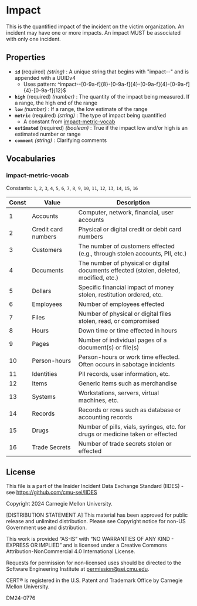# Impact

This is the quantified impact of the incident on the victim organization. An incident may have one or more impacts. An impact MUST be associated with only one incident.

## Properties

- **`id`** (required) *(string)* : A unique string that begins with "impact--" and is appended with a UUIDv4
  - Uses pattern: ^impact--[0-9a-f]{8}-[0-9a-f]{4}-[0-9a-f]{4}-[0-9a-f]{4}-[0-9a-f]{12}$
- **`high`** (required) *(number)* : The quantity of the impact being measured. If a range, the high end of the range
- **`low`** *(number)* : If a range, the low estimate of the range
- **`metric`** (required) *(string)* : The type of impact being quantified
	- A constant from [impact-metric-vocab](#impact-metric-vocab)
- **`estimated`** (required) *(boolean)* : True if the impact low and/or high is an estimated number or range
- **`comment`** *(string)* : Clarifying comments

## Vocabularies

### impact-metric-vocab

Constants: `1`, `2`, `3`, `4`, `5`, `6`, `7`, `8`, `9`, `10`, `11`, `12`, `13`, `14`, `15`, `16`

| Const | Value | Description |
| --- | --- | --- |
| 1 | Accounts | Computer, network, financial, user accounts|
| 2 | Credit card numbers | Physical or digital credit or debit card numbers|
| 3 | Customers | The number of customers effected (e.g., through stolen accounts, PII, etc.)|
| 4 | Documents | The number of physical or digital documents effected (stolen, deleted, modified, etc.)|
| 5 | Dollars | Specific financial impact of money stolen, restitution ordered, etc.|
| 6 | Employees | Number of employees effected|
| 7 | Files | Number of physical or digital files stolen, read, or compromised|
| 8 | Hours | Down time or time effected in hours|
| 9 | Pages | Number of individual pages of a document(s) or file(s)|
| 10 | Person-hours | Person-hours or work time effected. Often occurs in sabotage incidents|
| 11 | Identities | PII records, user information, etc.|
| 12 | Items | Generic items such as merchandise|
| 13 | Systems | Workstations, servers, virtual machines, etc.|
| 14 | Records | Records or rows such as database or accounting records|
| 15 | Drugs | Number of pills, vials, syringes, etc. for drugs or medicine taken or effected|
| 16 | Trade Secrets | Number of trade secrets stolen or effected|

## License
This file is a part of the Insider Incident Data Exchange Standard (IIDES) - see https://github.com/cmu-sei/IIDES

Copyright 2024 Carnegie Mellon University.

[DISTRIBUTION STATEMENT A] This material has been approved for public release and unlimited distribution.  Please see Copyright notice for non-US Government use and distribution.

This work is provided “AS-IS” with “NO WARRANTIES OF ANY KIND - EXPRESS OR IMPLIED” and is licensed under a Creative Commons Attribution-NonCommercial 4.0 International License.

Requests for permission for non-licensed uses should be directed to the Software Engineering Institute at permission@sei.cmu.edu.

CERT® is registered in the U.S. Patent and Trademark Office by Carnegie Mellon University.

DM24-0776
